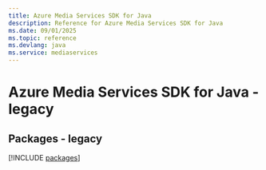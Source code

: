 ```yaml
---
title: Azure Media Services SDK for Java
description: Reference for Azure Media Services SDK for Java
ms.date: 09/01/2025
ms.topic: reference
ms.devlang: java
ms.service: mediaservices
---
```

# Azure Media Services SDK for Java - legacy
## Packages - legacy
[!INCLUDE [packages](media-services-index.md)]